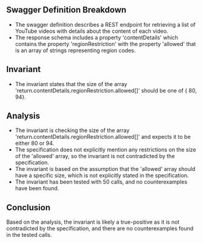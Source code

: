 ## Swagger Definition Breakdown
- The swagger definition describes a REST endpoint for retrieving a list of YouTube videos with details about the content of each video.
- The response schema includes a property 'contentDetails' which contains the property 'regionRestriction' with the property 'allowed' that is an array of strings representing region codes.

## Invariant
- The invariant states that the size of the array 'return.contentDetails.regionRestriction.allowed[]' should be one of { 80, 94}.

## Analysis
- The invariant is checking the size of the array 'return.contentDetails.regionRestriction.allowed[]' and expects it to be either 80 or 94.
- The specification does not explicitly mention any restrictions on the size of the 'allowed' array, so the invariant is not contradicted by the specification.
- The invariant is based on the assumption that the 'allowed' array should have a specific size, which is not explicitly stated in the specification.
- The invariant has been tested with 50 calls, and no counterexamples have been found.

## Conclusion
Based on the analysis, the invariant is likely a true-positive as it is not contradicted by the specification, and there are no counterexamples found in the tested calls.
